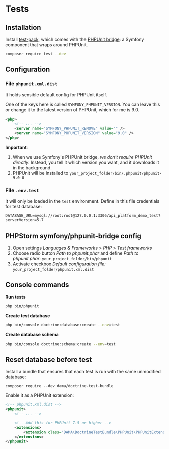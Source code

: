 # Tests

## Installation

Install [test-pack](https://github.com/symfony/test-pack), which comes with the [PHPUnit bridge](https://symfony.com/doc/current/components/phpunit_bridge.html): a Symfony component that wraps around PHPUnit.

```bash
composer require test --dev
```

## Configuration

### File `phpunit.xml.dist` 

It holds sensible default config for PHPUnit itself.

One of the keys here is called `SYMFONY_PHPUNIT_VERSION`. 
You can leave this or change it to the latest version of PHPUnit, which for me is 9.0.

```xml
<php>
    <!-- ... -->
    <server name="SYMFONY_PHPUNIT_REMOVE" value="" />
    <server name="SYMFONY_PHPUNIT_VERSION" value="9.0" />
</php>
```

**Important**: 

1. When we use Symfony's PHPUnit bridge, *we don't require PHPUnit directly*. 
Instead, you tell it which version you want, and it downloads it in the background.
2. PHPUnit will be installed to `your_project_folder/bin/.phpunit/phpunit-9.0-0`

### File `.env.test`

It will only be loaded in the `test` environment. Define in this file credentials for test database:

```
DATABASE_URL=mysql://root:root@127.0.0.1:3306/api_platform_demo_test?serverVersion=5.7
```

## PHPStorm symfony/phpunit-bridge config

1. Open settings *Languages & Frameworks* > *PHP* > *Test frameworks*
2. Choose radio button *Path to phpunit.phar* and define *Path to phpunit.phar*: `your_project_folder/bin/phpunit`
3. Activate checkbox *Default configuration file:* `your_project_folder/phpunit.xml.dist`

## Console commands

**Run tests**

```bash
php bin/phpunit
```

**Create test database**

```bash
php bin/console doctrine:database:create --env=test
```

**Create database schema**

```bash
php bin/console doctrine:schema:create --env=test
```

## Reset database before test

Install a bundle that ensures that each test is run with the same unmodified database:

```
composer require --dev dama/doctrine-test-bundle
```

Enable it as a PHPUnit extension:

```xml
<!-- phpunit.xml.dist -->
<phpunit>
    <!-- ... -->

    <!-- Add this for PHPUnit 7.5 or higher -->
    <extensions>
        <extension class="DAMA\DoctrineTestBundle\PHPUnit\PHPUnitExtension"/>
    </extensions>
</phpunit>
```
